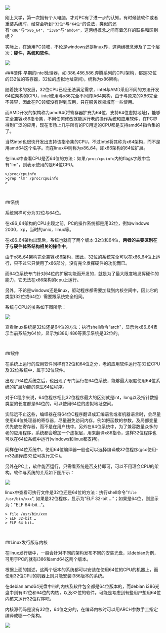![](https://upload-images.jianshu.io/upload_images/6943526-39cfd4a442cb915e.jpg?imageMogr2/auto-orient/strip%7CimageView2/2/w/1240)

刚上大学，第一次拥有个人电脑，才对PC有了进一步的认知。有时候装软件或者重装系统时，经常会听到`"32位"`与`"64位"`的说法，类似的还有`"x86"`与`"x86_64"`，`"i386"`与`"amd64"`，这两组概念之间有着怎样的联系和区别呢？

实际上，在通用PC领域，不论是windows还是linux界，这两组概念涉及了三个层次：**硬件，系统和软件**。

![](https://upload-images.jianshu.io/upload_images/6943526-076cdc0798a8d15c.jpg?imageMogr2/auto-orient/strip%7CimageView2/2/w/1240)


###硬件
早期的intel处理器，如i386,486,586,奔腾系列的CPU架构，都是32位的(32位的寄存器，32位的虚拟地址空间)，统称为x86架构。

随着技术的发展，32位CPU已经无法满足需求，intel与AMD采用不同的方法开发64位架构的CPU，intel使用与x86完全不同的IA64架构，由于与原来的X86完全不兼容，因此在PC领域没有得到应用，只在服务器领域有一些使用。

而AMD开发的架构称为amd64(将寄存器扩充为64位，支持64位虚拟地址)，能够完全兼容x86指令集，不用任何修改就能运行老的操作系统和应用软件，在PC界得到广泛的应用，现在市场上几乎所有的PC用途的CPU都是支持amd64指令集的了。

当然intel也很快开发出支持该指令集的CPU，不过intel将其称为x64架构，而不是用amd64这个名字。而在linux中则称为x86_64，即x86架构的64位扩展。

在linux中查看CPU是否64位的方法：如果`/proc/cpuinfo`内的flags字段中含有"lm"，则表示使用的是64位CPU。

```
>/proc/cpuinfo
>grep 'lm' /proc/cpuinfo
>
```

<br/>

##系统

系统同样可分为32位与64位。

在x86_64架构的CPU出现之前，PC的操作系统都是用32位，例如windows 2000，xp，当时的unix，linux等。

在x86_64架构出现后，系统也就有了两个版本:32位和64位，**两者的主要区别在于与硬件体系结构相关的操作中**。

由于x86_64架构完全兼容x86架构，因此，32位的系统完全可以在x86_64位上运行，只不过它只使用了x86部分，没有完全发挥硬件的功能而已。

而64位系统专门针对64位的扩展功能而开发的，就是为了最大限度地发挥硬件的能力，它无法在x86架构的cpu上运行。

另外，不论是windows还是linux，驱动程序都需要加载到内核空间中，因此它的类型(32位或64位）需要跟系统完全相同。

系统与CPU的关系如下图所示：

![](https://upload-images.jianshu.io/upload_images/6943526-7d64329a47c8da18.jpg?imageMogr2/auto-orient/strip%7CimageView2/2/w/1240)

查看linux系统是32位还是64位的方法：执行shell命令“arch”，显示为x86_64表示当前系统为64位，显示为i386,i486等表示系统是32位的。

<br/>

##软件

在系统上运行的应用软件同样有32位和64位之分，老的应用软件运行在32位CPU及32位系统中，属于32位软件。

出现了64位系统之后，也出现了专门运行在64位系统，能够最大限度使用64位系统的扩展功能的原生64位程序。

对于C程序来说，64位程序相比32位程序最大的区别就是int，long以及指针数据类型的长度都是64位的，可以使用64位的虚拟地址空间。

实际远不止这些，编绎器在将64位C程序翻译成汇编语言或者机器语言时，会尽量使用64位处理器的寄存器，尽量避免访问内存，例如把函数的参数，及局部变量优先放在寄存器，而不是在用户栈中。另外在64位系统中，为了兼容数量众多的老的应用程序，系统都会增加一个虚拟层，用来翻译x86指令，这样32位程序也可以在64位系统中运行(windows和linux都支持)。

同样在64位系统中，使用64位编绎器一般也可以选择编译成32位程序(gcc使用-m32编译成32位可执行文件)。

另外在PC上，软件能否运行，只需看系统是否支持即可，可以不用理会CPU的架构。软件与系统的关系如下图所示：

![](https://upload-images.jianshu.io/upload_images/6943526-a3f2886b89b668bb?imageMogr2/auto-orient/strip%7CimageView2/2/w/1240)

linux中查看可执行文件是32位还是64位的方法：执行shell命令"`file /usr/bin/xxx`", 如果是32位程序，显示为"ELF 32-bit …"；如果是64位，则显示为："ELF 64-bit…"。
```
> file /usr/bin/xxx
> ELF 32-bit …
> ELF 64-bit…
```

<br/>

##Linux发行版与内核

在linux发行版中，一般会针对不同的架构发布不同的安装光盘，以debian为例，可用于PC的就有i386和amd64这两个版本。

根据上面的描述，这两个版本的系统都可以安装在使用64位的CPU的机器上，而使用32位CPU的机器上则只能安装i386版本的系统。

在debian amd64光盘中带的内核及软件包全都是64位版本的，而debian i386光盘中则有32位和64位的内核，以及32位的软件，可能是考虑到有些用户想用64位内核来运行32位程序吧。

内核源代码是没有32位，64位之分的，在编译内核时可以用ARCH参数手工指定编译成哪一个架构。

![](https://upload-images.jianshu.io/upload_images/6943526-a1e503fffa9821cd.gif?imageMogr2/auto-orient/strip)
